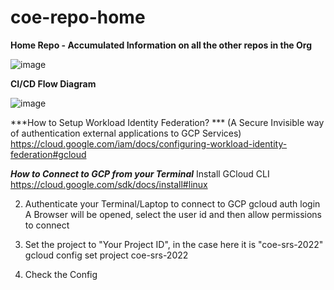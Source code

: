 # coe-repo-home

**Home Repo - Accumulated Information on all the other repos in the Org**

![image](https://user-images.githubusercontent.com/100637276/174426470-144d0129-1fbf-426c-9d7e-2966da2192b0.png)

**CI/CD Flow Diagram**

![image](https://user-images.githubusercontent.com/100637276/174425886-c69edc6b-0168-49ca-853f-5e7075b33ac4.png)

***How to Setup Workload Identity Federation? ***
(A Secure Invisible way of authentication external applications to GCP Services)
https://cloud.google.com/iam/docs/configuring-workload-identity-federation#gcloud

***How to Connect to GCP from your Terminal***
Install GCloud CLI
https://cloud.google.com/sdk/docs/install#linux

2. Authenticate your Terminal/Laptop to connect to GCP
gcloud auth login
A Browser will be opened, select the user id and then allow permissions to connect

3. Set the project to "Your Project ID", in the case here it is "coe-srs-2022"
gcloud config set project coe-srs-2022

4. Check the Config
